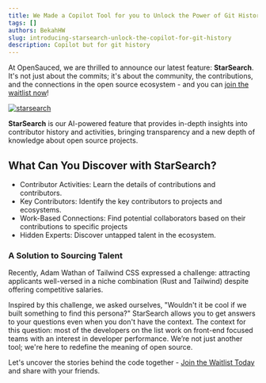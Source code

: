 ```yaml
---
title: We Made a Copilot Tool for you to Unlock the Power of Git History
tags: []
authors: BekahHW
slug: introducing-starsearch-unlock-the-copilot-for-git-history
description: Copilot but for git history
---
```


At OpenSauced, we are thrilled to announce our latest feature: **StarSearch**. It's not just about the commits; it's about the community, the contributions, and the connections in the open source ecosystem - and you can [join the waitlist now](https://app.opensauced.pizza/star-search/waitlist)!

<!-- truncate -->


[![starsearch](https://dev-to-uploads.s3.amazonaws.com/uploads/articles/9kie77pwx0q4b4rulg1p.png)](https://app.opensauced.pizza/star-search/waitlist)



**StarSearch** is our AI-powered feature that provides in-depth insights into contributor history and activities, bringing transparency and a new depth of knowledge about open source projects.


## What Can You Discover with StarSearch?

- Contributor Activities: Learn the details of contributions and contributors.
- Key Contributors: Identify the key contributors to projects and ecosystems.
- Work-Based Connections: Find potential collaborators based on their contributions to specific projects
- Hidden Experts: Discover untapped talent in the ecosystem.

### A Solution to Sourcing Talent

Recently, Adam Wathan of Tailwind CSS expressed a challenge: attracting applicants well-versed in a niche combination (Rust and Tailwind) despite offering competitive salaries. 

Inspired by this challenge, we asked ourselves, "Wouldn't it be cool if we built something to find this persona?" StarSearch allows you to get answers to your questions even when you don't have the context. The context for this question: most of the developers on the list work on front-end focused teams with an interest in developer performance. 
We’re not just another tool; we're here to redefine the meaning of open source. 

Let's uncover the stories behind the code together - [Join the Waitlist Today](https://oss.fyi/starsearch-waitlist) and share with your friends.
